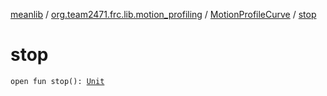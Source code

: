 [meanlib](../../index.md) / [org.team2471.frc.lib.motion_profiling](../index.md) / [MotionProfileCurve](index.md) / [stop](./stop.md)

# stop

`open fun stop(): `[`Unit`](https://kotlinlang.org/api/latest/jvm/stdlib/kotlin/-unit/index.html)